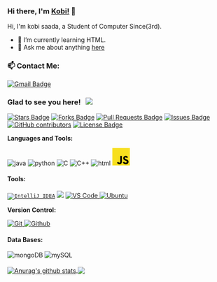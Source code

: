 ### Hi there, I'm [Kobi!](https://KobiSaada.github.io) 👋



Hi, I'm kobi saada, a Student of Computer Since(3rd).

- 🔭 I’m currently learning HTML.
- 💬 Ask me about anything [here](https://github.com/KobiSaada/KobiSaada/issues)


<h3> 📫 Contact Me:</h3>

[![Gmail Badge](https://img.shields.io/badge/-kobisaada054@gmail.com-c14438?style=flat-square&logo=Gmail&logoColor=white&link=mailto:kobisaada054@gmail.com)](mailto:kobisaada054@gmail.com)
### Glad to see you here! &nbsp; ![](https://visitor-badge.glitch.me/badge?page_id=KobiSaada.KobiSaada)

<a href="https://github.com/KobiSaada/awesome-github-profile-readme/stargazers"><img src="https://img.shields.io/github/stars/KobiSaada/awesome-github-profile-readme" alt="Stars Badge"/></a>
<a href="https://github.com/KobiSaada/awesome-github-profile-readme/network/members"><img src="https://img.shields.io/github/forks/KobiSaada/awesome-github-profile-readme" alt="Forks Badge"/></a>
<a href="https://github.com/KobiSaada/awesome-github-profile-readme/pulls"><img src="https://img.shields.io/github/issues-pr/KobiSaada/awesome-github-profile-readme" alt="Pull Requests Badge"/></a>
<a href="https://github.com/KobiSaada/awesome-github-profile-readme/issues"><img src="https://img.shields.io/github/issues/KobiSaada/awesome-github-profile-readme" alt="Issues Badge"/></a>
<a href="https://github.com/KobiSaada/awesome-github-profile-readme/graphs/contributors"><img alt="GitHub contributors" src="https://img.shields.io/github/contributors/KobiSaada/awesome-github-profile-readme?color=2b9348"></a>
<a href="https://github.com/KobiSaada/awesome-github-profile-readme/blob/master/LICENSE"><img src="https://img.shields.io/github/license/KobiSaada/awesome-github-profile-readme?color=2b9348" alt="License Badge"/></a>

**Languages and Tools:**  

<span> 
    <img src="https://img.shields.io/badge/Java-ED8B00?style=for-the-badge&logo=java&logoColor=white" alt="java" height="40"/>
    <img src="https://img.shields.io/badge/Python-14354C?style=for-the-badge&logo=python&logoColor=white" alt="python" height="40"/>
    <img src="https://img.shields.io/badge/C-00599C?style=for-the-badge&logo=c&logoColor=white" alt="C" height="40"/>
    <img src="https://img.shields.io/badge/C%2B%2B-00599C?style=for-the-badge&logo=c%2B%2B&logoColor=white" alt="C++" height="40"/>
    <img src="https://img.shields.io/badge/HTML5-E34F26?style=for-the-badge&logo=html5&logoColor=white" alt="html" height="40"/>
        <a href="https://www.javascript.com/">
  <img
    alt="JavaScript"
    height="40"
    width="40"
    src="https://raw.githubusercontent.com/vatsa287/vatsa287/master/assets/javascript.svg" />
</a>
         
<h4 align="left">Tools:</h3>
        
<span>
  <code><a href = "https://www.jetbrains.com/idea/"><img height="40" src="https://upload.wikimedia.org/wikipedia/commons/thumb/9/9c/IntelliJ_IDEA_Icon.svg/96px-IntelliJ_IDEA_Icon.svg.png" alt="IntelliJ IDEA"></a></code>
 <code><a href = "https://www.jetbrains.com/pycharm/"><img height="40" src="https://resources.jetbrains.com/storage/products/pycharm/img/meta/pycharm_logo_300x300.png"></a></code>
 <a href="code.visualstudio.com/">
  <img 
    alt="VS Code"
    height="40"
    width="40"
    src="https://raw.githubusercontent.com/vatsa287/vatsa287/master/assets/visualstudio-plain.svg" />
</a>
    <a href="https://ubuntu.com">
  <img 
    alt="Ubuntu"
    height="40"
    width="40"
    src="https://raw.githubusercontent.com/vatsa287/vatsa287/master/assets/ubuntu-plain.svg" />
</a>
    
</span>
        
**Version Control:**
        
<a href="https://git-scm.com">
  <img
    alt="Git"
    height="40"
    width="40"
    src="https://raw.githubusercontent.com/vatsa287/vatsa287/master/assets/git-original.svg" />
</a>
<a href="https://github.com">
  <img
    alt="Github"
    height="40"
    width="40"
    src="https://raw.githubusercontent.com/vatsa287/vatsa287/master/assets/github-original.svg" />
</a>
         
</span>
<h4 align="left">Data Bases:</h3>
<span>
    <img src="https://img.shields.io/badge/MongoDB-4EA94B?style=for-the-badge&logo=mongodb&logoColor=white" alt="mongoDB" height="40"/>
    <img src="https://img.shields.io/badge/MySQL-00000F?style=for-the-badge&logo=mysql&logoColor=white" alt="mySQL" height="40"/>
    
</span>
</br></br>

<a href="https://github.com/KobiSaada/github-readme-stats">
  <img align="center" src="https://github-readme-stats.vercel.app/api?username=KobiSaada&show_icons=true&include_all_commits=true&theme=material-palenight" alt="Anurag's github stats" />
</a>

<a href="https://github.com/KobiSaada/github-readme-stats">
 
  <img align="center" src="https://github-readme-stats.vercel.app/api/top-langs/?username=KobiSaada&layout=compact&theme=material-palenight" />
</a>

